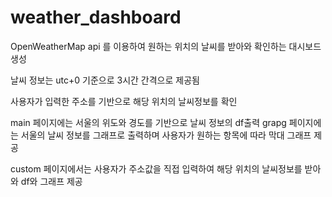 # weather_dashboard

OpenWeatherMap api 를 이용하여 원하는 위치의 날씨를 받아와 확인하는 대시보드 생성

날씨 정보는 utc+0 기준으로 3시간 간격으로 제공됨

사용자가 입력한 주소를 기반으로 해당 위치의 날씨정보를 확인

main 페이지에는 서울의 위도와 경도를 기반으로 날씨 정보의 df출력
grapg 페이지에는 서울의 날씨 정보를 그래프로 출력하며 사용자가 원하는 항목에 따라 막대 그래프 제공

custom 페이지에서는 사용자가 주소값을 직접 입력하여 해당 위치의 날씨정보를 받아와 df와 그래프 제공
